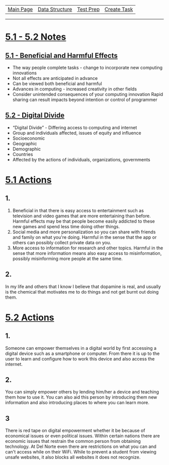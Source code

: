 <table>
    <tr>
        <td><a href="https://maboinjd.github.io/Tri-3-Erik-Peterson/">Main Page</a></td>
        <td><a href="https://maboinjd.github.io/Tri-3-Erik-Peterson/testprep">Data Structure </a></td>
        <td><a href="https://maboinjd.github.io/Tri-3-Erik-Peterson/testprep">Test Prep </a></td>
        <td><a href="https://maboinjd.github.io/Tri-3-Erik-Peterson/createtask">Create Task</a></td>
    </tr>
</table>
<hr>

# <u>5.1 - 5.2 Notes</u>

## <u>5.1 - Beneficial and Harmful Effects</u>
- The way people complete tasks - change to incorporate new computing innovations
- Not all effects are anticipated in advance
- Can be viewed both beneficial and harmful
- Advances in computing - increased creativity in other fields
- Consider unintended consequences of your computing innovation
Rapid sharing can result impacts beyond intention or control of programmer
## <u>5.2 - Digital Divide</u>
- “Digital Divide” - Differing access to computing and internet
- Group and individuals affected, issues of equity and influence
- Socioeconomic
- Geographic
- Demographic
- Countries
- Affected by the actions of individuals, organizations, governments

# <u>5.1 Actions</u>
## 1. 
1. Beneficial in that there is easy access to entertainment such as television and video games that are more entertaining than before. Harmful effects may be that people become easily addicted to these new games and spend less time doing other things. 
2. Social media and more personalization so you can share with friends and family on what you're doing. Harmful in the sense that the app or others can possibly collect private data on you. 
3. More access to information for research and other topics. Harmful in the sense that more information means also easy access to misinformation, possibly misinforming more people at the same time. 

## 2.
In my life and others that I know I believe that dopamine is real, and usually is the chemical that motivates me to do things and not get burnt out doing them.

# <u>5.2 Actions</u>
## 1.
Someone can empower themselves in a digital world by first accessing a digital device such as a smartphone or computer. From there it is up to the user to learn and configure how to work this device and also access the internet.
## 2.
You can simply empower others by lending him/her a device and teaching them how to use it. You can also aid this person by introducing them new information and also introducing places to where you can learn more. 
## 3
There is red tape on digital empowerment whether it be because of economical issues or even political issues.  Within certain nations there are economic issues that restrain the common person from obtaining technology. At Del Norte even there are restrictions on what you can and can't access while on their WiFi. While to prevent a student from viewing unsafe websites, it also blocks all websites it does not recognize.
